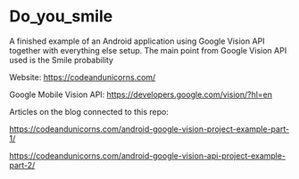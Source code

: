 # Do_you_smile
A finished example of an Android application using Google Vision API together with everything else setup. The main point from Google Vision API used is the Smile probability

Website: https://codeandunicorns.com/

Google Mobile Vision API: https://developers.google.com/vision/?hl=en

Articles on the blog connected to this repo:

https://codeandunicorns.com/android-google-vision-project-example-part-1/

https://codeandunicorns.com/android-google-vision-api-project-example-part-2/
